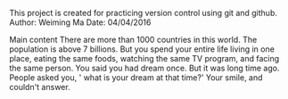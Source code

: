 This project is created for practicing version control using git and github.
Author: Weiming Ma
Date: 04/04/2016

Main content
There are more than 1000 countries in this world. The population is above 7 billions. But you spend
your entire life living in one place, eating the same foods, watching the same TV program, and facing
the same person. You said you had dream once. But it was long time ago. People asked you, ' what is 
your dream at that time?' Your smile, and couldn't answer.

